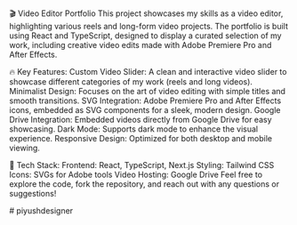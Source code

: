 🎬 Video Editor Portfolio
This project showcases my skills as a video editor, highlighting various reels and long-form video projects. The portfolio is built using React and TypeScript, designed to display a curated selection of my work, including creative video edits made with Adobe Premiere Pro and After Effects.

🔥 Key Features:
Custom Video Slider: A clean and interactive video slider to showcase different categories of my work (reels and long videos).
Minimalist Design: Focuses on the art of video editing with simple titles and smooth transitions.
SVG Integration: Adobe Premiere Pro and After Effects icons, embedded as SVG components for a sleek, modern design.
Google Drive Integration: Embedded videos directly from Google Drive for easy showcasing.
Dark Mode: Supports dark mode to enhance the visual experience.
Responsive Design: Optimized for both desktop and mobile viewing.

🚀 Tech Stack:
Frontend: React, TypeScript, Next.js
Styling: Tailwind CSS
Icons: SVGs for Adobe tools
Video Hosting: Google Drive
Feel free to explore the code, fork the repository, and reach out with any questions or suggestions!

#   p i y u s h d e s i g n e r  
 